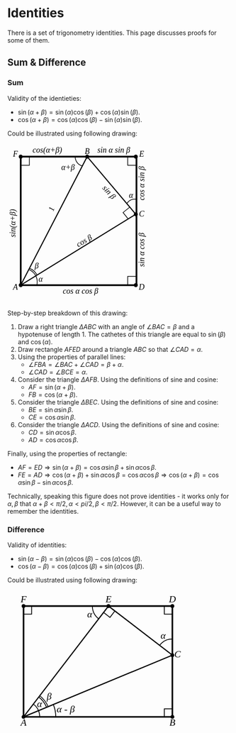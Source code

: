 # Identities

There is a set of trigonometry identities. This page discusses proofs for some of them.

## Sum & Difference

### Sum

Validity of the identieties:

- $\sin(\alpha + \beta) = \sin(\alpha)\cos(\beta) + \cos(\alpha)\sin(\beta)$.
- $\cos(\alpha + \beta) = \cos(\alpha)\cos(\beta) - \sin(\alpha)\sin(\beta)$.

Could be illustrated using following drawing:

<svg width="330" height="360" viewbox="-0.1 -0.1 1.1 1.2">
    <g>
        <circle cx="0" cy="0" r="0.015" />
        <circle cx="0.5" cy="0" r="0.015" />
        <circle cx="0.866" cy="0" r="0.015" />
        <circle cx="0.866" cy="0.433" r="0.015" />
        <circle cx="0.866" cy="0.966" r="0.015" />
        <circle cx="0" cy="0.966" r="0.015" />
    </g>
    <g stroke="black" stroke-width="0.013" fill="none">
        <path d="M 0.5 0 L 0.866 0.433 0 0.966 Z" stroke-width="0.008" />
        <rect x="0" y="0" width="0.871" height="0.966"   />
    </g>
    <g
        font-size="0.06"
        text-anchor="middle"
        style="font-family: 'LatinModern'"
        font-style="italic"
    >
        <text x="-0.04" y="0" >F</text>
        <text x="0.5" y="-0.02">B</text>
        <text x="0.91" y="0">E</text>
        <text x="0.91" y="0.45">C</text>
        <text x="0.91" y="1">D</text>
        <text x="-0.04" y="1">A</text>
        <text x="0.12" y="0.84">β</text>
        <text x="0.15" y="0.94">α</text>
        <text x="0.83" y="0.31">α</text>
        <text x="0.356" y="0.1">α+β</text>
        <text x="0.25" y="0.4" transform="rotate(-70 0.25 0.4)">1</text>
        <text x="0.5" y="0.7" transform="rotate(-30 0.4 0.7)">cos β</text>
        <text x="0.65" y="0.28" transform="rotate(48 0.65 0.28)">sin β</text>
        <text x="-0.04" y="0.5" transform="rotate(-90 -0.04 0.5)">sin(α+β)</text>
        <text x="0.2" y="-0.03">cos(α+β)</text>
        <text x="0.7" y="-0.03">sin α sin β</text>
        <text x="0.93" y="0.2" transform="rotate(-90 0.93 0.2)">cos α sin β</text>
        <text x="0.93" y="0.7" transform="rotate(-90 0.93 0.7)">sin α cos β</text>
        <text x="0.45" y="1.03">cos α cos β</text>
    </g>
    <g fill="none" stroke="black" stroke-width="0.005">
        <path d="M 0.065 0.85 A 0.1 0.1 0 0 1 0.12 0.97" />
        <path d="M 0.067 0.84 A 0.1 0.1 0 0 1 0.122 0.889" />
        <path d="M 0.41 0 A 0.07 0.07 0 0 0 0.465 0.07" />
        <path d="M 0.87 0.32 A 0.07 0.07 0 0 0 0.8 0.35" />
        <path d="M 0.871 0.9 L 0.805 0.9 0.805 0.966" />
        <path d="M 0.805 0 L 0.805 0.065 0.871 0.065" />
        <path d="M 0 0.065 L 0.065 0.065 0.065 0" />
        <path d="M 0.82 0.38 L 0.77 0.42 0.81 0.47" />
    </g>
</svg>

Step-by-step breakdown of this drawing:

1. Draw a right triangle $\Delta ABC$ with an angle of $\angle BAC = \beta$ and a hypotenuse of length 1. The cathetes of this triangle are equal to $\sin(\beta)$ and $\cos(\alpha)$.
2. Draw rectangle $AFED$ around a triangle $ABC$ so that $\angle CAD = \alpha$.
3. Using the properties of parallel lines:
    - $\angle FBA = \angle BAC + \angle CAD = \beta + \alpha$.
    - $\angle CAD = \angle BCE = \alpha$.
4. Consider the triangle $\Delta AFB$. Using the definitions of sine and cosine:
    - $AF=\sin{(\alpha + \beta)}$.
    - $FB=\cos{(\alpha + \beta)}$.
5. Consider the triangle $\Delta BEC$. Using the definitions of sine and cosine:
    - $BE = \sin{\alpha} \sin{\beta}$.
    - $CE = \cos{\alpha} \sin{\beta}$.
6. Consider the triangle $\Delta ACD$. Using the definitions of sine and cosine:
    - $CD = \sin{\alpha} \cos{\beta}$.
    - $AD = \cos{\alpha} \cos{\beta}$.

Finally, using the properties of rectangle:

- $AF = ED \Rightarrow \sin{(\alpha + \beta)} = \cos{\alpha} \sin{\beta} + \sin{\alpha} \cos{\beta}$.
- $FE = AD \Rightarrow \cos{(\alpha + \beta)} + \sin{\alpha}\cos{\beta} = \cos{\alpha}\cos{\beta} \Rightarrow \cos{(\alpha + \beta)} = \cos{\alpha}\sin{\beta} - \sin{\alpha}\cos{\beta}$.

Technically, speaking this figure does not prove identities - it works only for $\alpha, \beta$ that $\alpha + \beta < \pi/2, \alpha < pi/2, \beta < \pi/2$. However, it can be a useful way to remember the identities.

### Difference

Validity of identities:

- $\sin(\alpha - \beta) = \sin(\alpha)\cos(\beta) - \cos(\alpha)\cos(\beta)$.
- $\cos(\alpha - \beta) = \cos(\alpha)\cos(\beta) + \sin(\alpha)\cos(\beta)$.

Could be illustrated using following drawing:

<svg width="554.327719506772" height="412.2384881216701" viewbox="-0.1 -0.1 1.38581929876693 1.0305962203041752">
    <g>
        <circle cx="0" cy="0" r="0.012" />
        <circle cx="0" cy="0.6870641468694502" r="0.012" />
        <circle cx="0.9238795325112867" cy="0" r="0.012" />
        <circle cx="0.9238795325112867" cy="0.6870641468694502" r="0.012" />
        <circle cx="0.5272028623656693" cy="0" r="0.012" />
        <circle cx="0.9238795325112867" cy="0.3043807145043603" r="0.012" />
    </g>
    <path
        d="M 0 0 L 0 0 0 0.6870641468694502 0.9238795325112867 0.6870641468694502 0.9238795325112867 0 Z"
        fill="none" stroke-width="0.01" stroke="black"
    />
    <g stroke="black" stroke-width="0.007">
        <line x1="0" y1="0.6870641468694502" x2="0.9238795325112867" y2="0.3043807145043603" />
        <line x1="0.5272028623656693" y1="0" x2="0.9238795325112867" y2="0.3043807145043603" />
        <line x1="0" y1="0.6870641468694502" x2="0.5272028623656693" y2="0" />
    </g>
    <g
        font-size="0.06"
        text-anchor="middle"
        dominant-baseline="middle"
        style="font-family: 'LatinModern'"
        font-style="italic"
    >
        <text x="0" y="0.6990641468694502" dominant-baseline="Hanging">A</text>
        <text x="0.9238795325112867" y="0.6990641468694502" dominant-baseline="Hanging">B</text>
        <text x="0.9358795325112867" y="0.3043807145043603" text-anchor="start">C</text>
        <text x="0.5272028623656693" y="-0.024" dominant-baseline="Auto">E</text>
        <text x="0.9238795325112867" y="-0.024" dominant-baseline="Auto">D</text>
        <text x="0" y="-0.024" dominant-baseline="Auto">F</text>
        <text x="0.09916916753640441" y="0.6109689682433601">α</text>
        <text x="0.15867066805824706" y="0.565311861067706">β</text>
        <text text-anchor="start" x="0.2059649088846784" y="0.6460951792460632">α - β</text>
        <text x="0.41060940596641976" y="0.057497529728470165" >α</text>
        <text x="0.8663820027828166" y="0.18778725810511077" >α</text>
    </g>
    <g fill="none" stroke="black" stroke-width="0.005">
        <path d="M 0.060876142900872066 0.6077288128403266A 0.1 0.1 0 0 1 0.1 0.6870641468694502"/>
        <path d="M 0.0943580214963517 0.5640943791243087 A 0.155 0.155 0 0 1 0.14320132753924944 0.6277482148528613" />
        <path d="M 0.10044563578643892 0.5561608457213963 A 0.165 0.165 0 0 1 0.15244012286436232 0.6239213805292103" />
        <path d="M 0.18477590650225736 0.6105274603964322 A 0.2 0.2 0 0 1 0.2 0.6870641468694502" />
        <path d="M 0.4663267194647972 0.07933533402912352 A 0.1 0.1 0 0 1 0.4272028623656693 0" />
        <path d="M 0.9238795325112867 0.20438071450436027 A 0.1 0.1 1 0 0 0.8445441984821632 0.24350457160348818" />
        <path d="M 3.061616997868383e-18 0.05 L 0.05000000000000002 0.05 0.05 0.0"/>
        <path d="M 0.8738795325112867 -6.123233995736766e-18 L 0.8738795325112867 0.05 0.9238795325112867 0.05"/>
        <path d="M 0.9238795325112867 0.6370641468694501 L 0.8738795325112867 0.6370641468694501 0.8738795325112867 0.6870641468694502"/>
        <path d="M 0.49676479091523323 0.03966766701456175 L 0.536432457929795 0.0701057384649978 0.566870529380231 0.030438071450436047"/>
    </g>
</svg>
